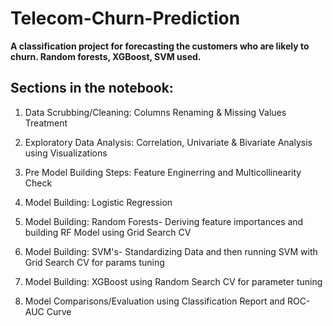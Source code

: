 # Telecom-Churn-Prediction

**A classification project for forecasting the customers who are likely to churn. Random forests, XGBoost, SVM used.**

## Sections in the notebook:
    
1. Data Scrubbing/Cleaning: Columns Renaming & Missing Values Treatment

2. Exploratory Data Analysis: Correlation, Univariate & Bivariate Analysis using Visualizations
    
3. Pre Model Building Steps: Feature Enginerring and Multicollinearity Check
    
4. Model Building: Logistic Regression
    
5. Model Building: Random Forests- Deriving feature importances and building RF Model using Grid Search CV
    
6. Model Building: SVM's- Standardizing Data and then running SVM with Grid Search CV for params tuning
    
7. Model Building: XGBoost using Random Search CV for parameter tuning
    
8. Model Comparisons/Evaluation using Classification Report and ROC-AUC Curve
